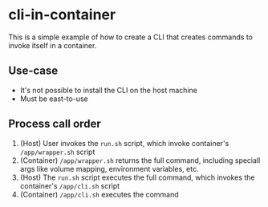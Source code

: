 # cli-in-container

This is a simple example of how to create a CLI that creates commands to invoke itself in a container.

## Use-case

- It's not possible to install the CLI on the host machine
- Must be east-to-use


## Process call order

1. (Host) User invokes the `run.sh` script, which invoke container's `/app/wrapper.sh` script
2. (Container) `/app/wrapper.sh` returns the full command, including speciall args like volume mapping, environment variables, etc.
3. (Host) The `run.sh` script executes the full command, which invokes the container's `/app/cli.sh` script
4. (Container) `/app/cli.sh` executes the command

